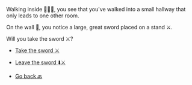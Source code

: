 Walking inside 🚶🏻‍♂️, you see that you've walked into a small hallway that only leads to one other room.

On the wall 🧱, you notice a large, great sword placed on a stand ⚔.

Will you take the sword ⚔?


- [ Take the sword ⚔️](4-A.md)

- [ Leave the sword ⬇️⚔](4-B.md)

- [ Go back 🔙](3-B.md)
